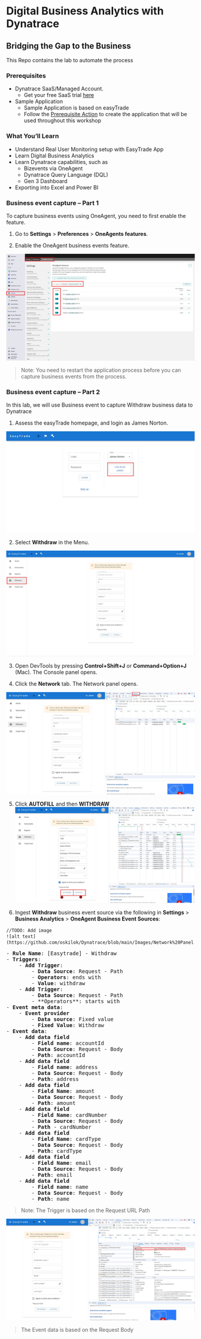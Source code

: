 # Digital Business Analytics with Dynatrace

## Bridging the Gap to the Business
 This Repo contains the lab to automate the process

### Prerequisites

* Dynatrace SaaS/Managed Account.
  * Get your free SaaS trial [here](https://www.dynatrace.com/signup/)
* Sample Application
  * Sample Application is based on easyTrade
  * Follow the [Prerequisite Action](https://github.com/Dynatrace/easytrade) to create the application that will be used throughout this workshop 

### What You’ll Learn
-	Understand Real User Monitoring setup with EasyTrade App
-	Learn Digital Business Analytics
-	Learn Dynatrace capabilities, such as
    -	Bizevents via OneAgent
    -	Dynatrace Query Language (DQL)
    -	Gen 3 Dashboard
-	Exporting into Excel and Power BI

### Business event capture – Part 1

To capture business events using OneAgent, you need to first enable the feature.
1.	Go to **Settings** > **Preferences** > **OneAgents features**.

2.	Enable the OneAgent business events feature.

![alt text](https://github.com/oskilok/Dynatrace/blob/main/Images/OneAgent%20features.jpg)

> Note: You need to restart the application process before you can capture business events from the process.

 
### Business event capture – Part 2

In this lab, we will use Business event to capture Withdraw business data to Dynatrace
1.	Assess the easyTrade homepage, and login as James Norton.

![alt text](https://github.com/oskilok/Dynatrace/blob/main/Images/login.jpg)

2.	Select **Withdraw** in the Menu.

![alt text](https://github.com/oskilok/Dynatrace/blob/main/Images/Withdraw.jpg)
 
3.	Open DevTools by pressing **Control+Shift+J** or **Command+Option+J** (Mac). The Console panel opens.

4.	Click the **Network** tab. The Network panel opens.

![alt text](https://github.com/oskilok/Dynatrace/blob/main/Images/Network%20Panel.jpg)

5.	Click **AUTOFILL** and then **WITHDRAW**
![alt text](https://github.com/oskilok/Dynatrace/blob/main/Images/Autofill.jpg)

6.	Ingest **Withdraw** business event source via the following in **Settings** > **Business Analytics** > **OneAgent Business Event Sources**:

```
//TODO: Add image
![alt text](https://github.com/oskilok/Dynatrace/blob/main/Images/Network%20Panel.jpg)
```

<pre>
- <b>Rule Name</b>: [Easytrade] - Withdraw
- <b>Triggers</b>:
    - <b>Add Trigger</b>:
        - <b>Data Source</b>: Request - Path
        - <b>Operators</b>: ends with
        - <b>Value</b>: withdraw
    - <b>Add Trigger</b>:
        - <b>Data Source</b>: Request - Path
        - **Operators**: starts with
- <b>Event meta data</b>:
    - <b>Event provider</b>
        - <b>Data source</b>: Fixed value
        - <b>Fixed Value</b>: Withdraw
- <b>Event data</b>:
    - <b>Add data field</b>
        - <b>Field name</b>: accountId
        - <b>Data Source</b>: Request - Body
        - <b>Path</b>: accountId
    - <b>Add data field</b>
        - <b>Field name</b>: address
        - <b>Data Source</b>: Request - Body
        - <b>Path</b>: address
    - <b>Add data field</b>
        - <b>Field Name</b>: amount
        - <b>Data Source</b>: Request - Body
        - <b>Path</b>: amount
    - <b>Add data field</b>
        - <b>Field Name</b>: cardNumber
        - <b>Data Source</b>: Request - Body
        - <b>Path</b> - cardNumber
    - <b>Add data field</b>
        - <b>Field Name</b>: cardType
        - <b>Data Source</b>: Request - Body
        - <b>Path</b>: cardType
    - <b>Add data field</b>
        - <b>Field Name</b>: email
        - <b>Data Source</b>: Request - Body
        - <b>Path</b>: email
    - <b>Add data field</b>
        - <b>Field name</b>: name
        - <b>Data Source</b>: Request - Body
        - <b>Path</b>: name
</pre>

> Note:
>  The Trigger is based on the Request URL Path

![alt text](https://github.com/oskilok/Dynatrace/blob/main/Images/Add%20Trigger.jpg)

> The Event data is based on the Request Body







